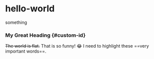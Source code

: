 # hello-world
something
### My Great Heading {#custom-id}
~~The world is flat.~~
That is so funny! :joy:
I need to highlight these ==very important words==. 

